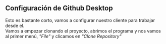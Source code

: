 ## Configuración de Github Desktop

Esto es bastante corto, vamos a configurar nuestro cliente para trabajar desde el.  
Vamos a empezar clonando el proyecto, abrimos el programa y nos vamos al primer menú, *"File"* y clicamos en *"Clone Repository"*  
